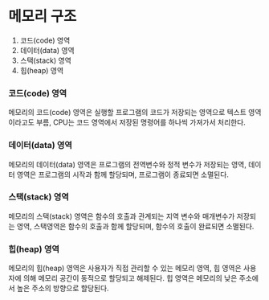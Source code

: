 # 메모리 구조

1. 코드(code) 영역
2. 데이터(data) 영역
3. 스택(stack) 영역
4. 힙(heap) 영역

### 코드(code) 영역
메모리의 코드(code) 영역은 실행할 프로그램의 코드가 저장되는 영역으로 텍스트 영역이라고도 부름, CPU는 코드 영역에서 저장된 명령어를 하나씩 가져가서 처리한다.

### 데이터(data) 영역
메모리의 데이터(data) 영역은 프로그램의 전역변수와 정적 변수가 저장되는 영역, 데이터 영역은 프로그램의 시작과 함께 할당되며, 프로그램이 종료되면 소멸된다.

### 스택(stack) 영역
메모리의 스택(stack) 영역은 함수의 호출과 관계되는 지역 변수와 매개변수가 저장되는 영역, 스택영역은 함수의 호출과 함께 할당되며, 함수의 호출이 완료되면 소멸된다.

### 힙(heap) 영역
메모리의 힙(heap) 영역은 사용자가 직접 관리할 수 있는 메모리 영역, 힙 영역은 사용자에 의해 메모리 공간이 동적으로 할당되고 해제된다. 힙 영역은 메모리의 낮은 주소에서 높은 주소의 방향으로 할당된다.
